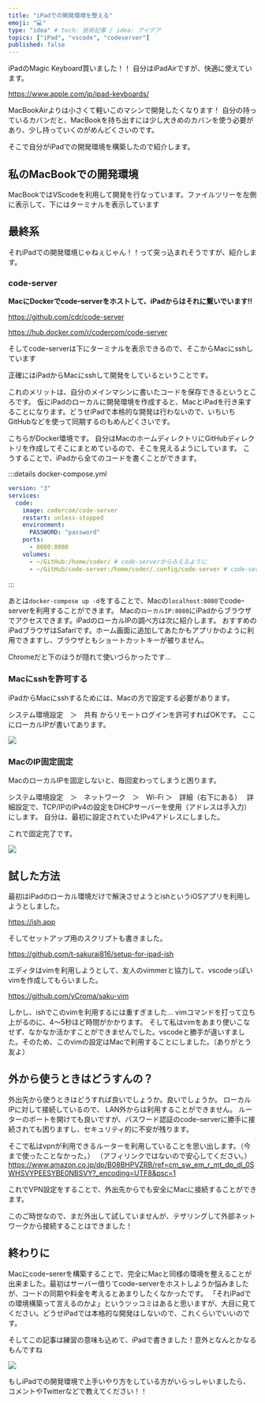 ```yaml
---
title: "iPadでの開発環境を整える"
emoji: "💻"
type: "idea" # tech: 技術記事 / idea: アイデア
topics: ["iPad", "vscode", "codeserver"]
published: false
---
```


iPadのMagic Keyboard買いました！！
自分はiPadAirですが、快適に使えています。

https://www.apple.com/jp/ipad-keyboards/

MacBookAirよりは小さくて軽いこのマシンで開発したくなります！
自分の持っているカバンだと、MacBookを持ち出すには少し大きめのカバンを使う必要があり、少し持っていくのがめんどくさいのです。

そこで自分がiPadでの開発環境を構築したので紹介します。

## 私のMacBookでの開発環境

MacBookではVScodeを利用して開発を行なっています。ファイルツリーを左側に表示して、下にはターミナルを表示しています


## 最終系

それiPadでの開発環境じゃねぇじゃん！！って突っ込まれそうですが、紹介します。

### code-server

**MacにDockerでcodeｰserverをホストして、iPadからはそれに繋いでいます!!**

https://github.com/cdr/code-server

https://hub.docker.com/r/codercom/code-server

そしてcodeｰserverは下にターミナルを表示できるので、そこからMacにsshしています

正確にはiPadからMacにsshして開発をしているということです。

これのメリットは、自分のメインマシンに書いたコードを保存できるというところです。
仮にiPadのローカルに開発環境を作成すると、MacとiPadを行き来することになります。どうせiPadで本格的な開発は行わないので、いちいちGitHubなどを使って同期するのもめんどくさいです。

こちらがDocker環境です。
自分はMacのホームディレクトリにGitHubディレクトリを作成してそこにまとめているので、そこを見えるようにしています。
こうすることで、iPadから全てのコードを書くことができます。

:::details docker-compose.yml
```yml:docker-compose.yml
version: "3"
services:
  code:
    image: codercom/code-server
    restart: unless-stopped
    environment:
      PASSWORD: "password"
    ports:
      - 8080:8080
    volumes:
      - ~/GitHub:/home/coder/ # code-serverからみえるように
      - ~/GitHub/code-server:/home/coder/.config/code-server # code-serverについている設定をみえるように

```
:::

あとは`docker-compose up -d`をすることで、Macの`localhost:8080`でcodeｰserverを利用することができます。
Macの`ローカルIP:8080`にiPadからブラウザでアクセスできます。iPadのローカルIPの調べ方は次に紹介します。
おすすめのiPadブラウザはSafariです。ホーム画面に追加してあたかもアプリかのように利用できますし、ブラウザともショートカットキーが被りません。

Chromeだと下のほうが隠れて使いづらかったです…

### Macにsshを許可する

iPadからMacにsshするためには、Macの方で設定する必要があります。

システム環境設定　＞　共有 からリモートログインを許可すればOKです。
ここにローカルIPが書いてあります。

![](https://storage.googleapis.com/zenn-user-upload/323d690147f056c763f92d17.png)

### MacのIP固定固定

MacのローカルIPを固定しないと、毎回変わってしまうと困ります。

システム環境設定　＞　ネットワーク　＞　Wi-Fi ＞　詳細（右下にある）　
詳細設定で、TCP/IPのIPv4の設定をDHCPサーバーを使用（アドレスは手入力）にします。
自分は、最初に設定されていたIPv4アドレスにしました。

これで固定完了です。

![](https://storage.googleapis.com/zenn-user-upload/3be96d56b580bf6f29b5c9e8.png)

## 試した方法

最初はiPadのローカル環境だけで解決させようとishというiOSアプリを利用しようとしました。

https://ish.app

そしてセットアップ用のスクリプトも書きました。

https://github.com/t-sakurai816/setup-for-ipad-ish

エディタはvimを利用しようとして、友人のvimmerと協力して、vscodeっぽいvimを作成してもらいました。

https://github.com/yCroma/saku-vim

しかし、ishでこのvimを利用するには重すぎました…
vimコマンドを打って立ち上がるのに、4〜5秒ほど時間がかかります。
そして私はvimをあまり使いこなせず、なかなか活かすことができませんでした。vscodeと勝手が違いすました。そのため、このvimの設定はMacで利用することにしました。（ありがとう友よ）


## 外から使うときはどうすんの？

外出先から使うときはどうすれば良いでしょうか。良いでしょうか。
ローカルIPに対して接続しているので、 LAN外からは利用することができません。
ルーターのポートを開けても良いですが、パスワード認証のcodeｰserverに勝手に接続されても困りますし、セキュリティ的に不安が残ります。

そこで私はvpnが利用できるルーターを利用していることを思い出します。（今まで使ったことなかった。）
（アフィリンクではないので安心してください。）
https://www.amazon.co.jp/dp/B08BHPVZRB/ref=cm_sw_em_r_mt_dp_dl_0SWHSVYPEESYBE0NBSVY?_encoding=UTF8&psc=1

これでVPN設定をすることで、外出先からでも安全にMacに接続することができます。

このご時世なので、まだ外出して試していませんが、テザリングして外部ネットワークから接続することはできました！

## 終わりに

Macにcodeｰsererを構築することで、完全にMacと同様の環境を整えることが出来ました。最初はサーバー借りてcodeｰserverをホストしようか悩みましたが、コードの同期や料金を考えるとあまりしたくなかったです。
「それiPadでの環境構築って言えるのかよ」というツッコミはあると思いますが、大目に見てください。どうせiPadでは本格的な開発はしないので、これくらいでいいのです。

そしてこの記事は練習の意味も込めて、iPadで書きました！意外となんとかなるもんですね

![](https://storage.googleapis.com/zenn-user-upload/994eafeb5e9349395b39621f.png)

もしiPadでの開発環境で上手いやり方をしている方がいらっしゃいましたら、コメントやTwitterなどで教えてください！！

